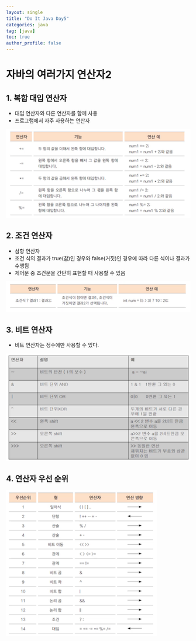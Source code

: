 ```yaml
---
layout: single
title: "Do It Java Day5"
categories: java
tag: [java]
toc: true
author_profile: false
---
```

# 자바의 여러가지 연산자2

## 1. 복합 대입 연산자

* 대입 연산자와 다른 연산자를 함께 사용
* 프로그램에서 자주 사용하는 연산자

<img src="../../images/Do_It_Java/Day6/image1.png" style="zoom:80%;" />

## 2. 조건 연산자

* 삼항 연산자
* 조건 식의 결과가 true(참)인 경우와 false(거짓)인 경우에 따라 다른 식이나 결과가 수행됨
* 제어문 중 조건문을 간단히 표현할 때 사용할 수 있음

<img src="../../images/Do_It_Java/Day6/image2.png" style="zoom:80%;" />



## 3. 비트 연산자

* 비트 연산자는 정수에만 사용할 수 있다.

<img src="../../images/Do_It_Java/Day6/image3.png" style="zoom: 50%;" />



## 4. 연산자 우선 순위

<img src="../../images/Do_It_Java/Day6/image4.png" style="zoom: 50%;" />

